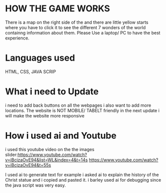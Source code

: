 # HOW THE GAME WORKS

There is a map on the right side of the and there are little yellow starts where you have to click it to see the different 7 wonders of the world containng information about them. Please Use a laptop/ PC to have the best experience.


# Languages used

HTML, CSS, JAVA SCRIP

# What i need to Update

i need to add back buttons on all the webpages i also want to add more locations. The website is NOT MOBILE/ TABELT friendly in the next update i will make the website more responsive


# How i used ai and Youtube

i used this youtube video on the the images slider:https://www.youtube.com/watch?v=iBcjzaOvE94&list=WL&index=4&t=14s
 https://www.youtube.com/watch?v=iBcjzaOvE94&t=55s

 I used ai to generate text for example i asked ai to explain the history of the  Christ statue and i copied and pasted it. i barley used ai for debugging since the java script was very easy. 
